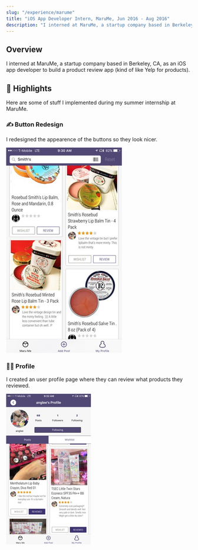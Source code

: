 ```yaml
---
slug: "/experience/marume"
title: "iOS App Developer Intern, MaruMe, Jun 2016 - Aug 2016"
description: "I interned at MaruMe, a startup company based in Berkeley, CA, as an iOS app developer to build a product review app."
---
```


## Overview

I interned at MaruMe, a startup company based in Berkeley, CA, as an iOS app developer to build a product review app (kind of like Yelp for products).

## 🌟 Highlights

Here are some of stuff I implemented during my summer internship at MaruMe.

### ✍️ Button Redesign

I redesigned the appearence of the buttons so they look nicer.

![feed](../../images/marume-feed.jpeg)

### 🙍‍♀️ Profile

I created an user profile page where they can review what products they reviewed.

![profile](../../images/marume-profile.jpeg)
